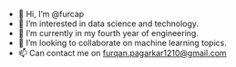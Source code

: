 - 👋 Hi, I’m @furcap
- 👀 I’m interested in data science and technology.
- 🌱 I’m currently in my fourth year of engineering.
- 💞️ I’m looking to collaborate on machine learning topics.
- 📫 Can contact me on furqan.pagarkar1210@gmail.com

<!---
furcap/furcap is a ✨ special ✨ repository because its `README.md` (this file) appears on your GitHub profile.
You can click the Preview link to take a look at your changes.
--->
